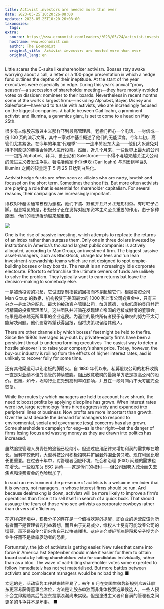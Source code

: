 ```yaml
---
title: Activist investors are needed more than ever
date: 2023-05-25T10:20:26+08:00
updated: 2023-05-25T10:20:26+08:00
taxonomies:
  tags: 
extra:
  source: https://www.economist.com/leaders/2023/05/24/activist-investors-are-needed-more-than-ever
  hostname: www.economist.com
  author: The Economist
  original_title: Activist investors are needed more than ever
  original_lang: en
---
```


Little scares the C\-suite like shareholder activism. Bosses stay awake worrying about a call, a letter or a 100-page presentation in which a hedge fund outlines the depths of their ineptitude. At the start of the year executives were especially on edge. During this year’s annual “proxy season”—a succession of shareholder meetings—they have mostly avoided votes on dissident nominees to their boards. Nevertheless in recent months some of the world’s largest firms—including Alphabet, Bayer, Disney and Salesforce—have had to tussle with activists, who are increasingly focused on the biggest companies. A battle between Carl Icahn, a prominent activist, and Illumina, a genomics giant, is set to come to a head on May 25th.  

很少有人像股东激进主义那样吓到最高管理层。老板们担心一个电话、一封信或一份 100 页的演示文稿，其中一家对冲基金概述了他们的无能深度。今年年初，高管们尤其紧张。在今年的年度“代理季”——一连串的股东大会——他们大多避免对持不同政见的董事会候选人进行投票。然而，近几个月来，一些世界上最大的公司——包括 Alphabet、拜耳、迪士尼和 Salesforce——不得不与越来越关注大公司的激进主义者发生争执。著名活动家卡尔·伊坎 (Carl Icahn) 与基因组学巨头 Illumina 之间的较量定于 5 月 25 日达到白热化。

Activist hedge funds are often seen as villains who are nasty, brutish and focused on the short term. Sometimes the shoe fits. But more often activists are playing a role that is essential for shareholder capitalism. For several reasons, their campaigns are increasingly important.  

维权对冲基金通常被视为恶棍，他们下流、野蛮并且只关注短期利益。有时鞋子合脚。但更常见的是，积极分子正在发挥对股东资本主义至关重要的作用。由于多种原因，他们的竞选活动越来越重要。

![](https://www.economist.com/img/b/608/468/90/media-assets/image/20230527_LDC326.png)

One is the rise of passive investing, which attempts to replicate the returns of an index rather than surpass them. Only one in three dollars invested by institutions in America’s thousand largest public companies is actively allocated, according to Man Group, an investment firm. The biggest passive asset-managers, such as BlackRock, charge low fees and run lean investment-stewardship teams which are not designed to spot empire-building bosses or lazy boards. The result is an increasingly idle corporate electorate. Efforts to enfranchise the ultimate owners of funds are unlikely to solve the problem. They typically want to earn returns but leave the decision-making to somebody else.  

一是被动投资的兴起，它试图复制指数的回报而不是超越它们。根据投资公司 Man Group 的数据，机构投资于美国最大的 1000 家上市公司的资金中，只有三分之一是主动分配的。最大的被动资产管理公司，如贝莱德，收取低廉的费用并运行精简的投资管理团队，这些团队并非旨在发现建立帝国的老板或懒惰的董事会。结果是越来越无所事事的企业选民。为基金的最终所有者授予选举权的努力不太可能解决问题。他们通常希望获得回报，但将决策权留给其他人。

There are other channels by which bosses’ feet might be held to the fire. Since the 1980s leveraged buy-outs by private-equity firms have been a persistent threat to underperforming executives. The easiest way to deter a hostile takeover is to raise your company’s share price. Today, however, the buy-out industry is roiling from the effects of higher interest rates, and is unlikely to recover fully for some time.  

还有其他渠道可以让老板的脚着火。自 1980 年代以来，私募股权公司的杠杆收购一直是对业绩不佳的高管的持续威胁。阻止敌意收购的最简单方法是提高公司的股价。然而，如今，收购行业正受到高利率的影响，并且在一段时间内不太可能完全恢复。

While the routes by which managers are held to account have shrunk, the need to boost profits by applying discipline has grown. When interest rates were low, large technology firms hired aggressively and expanded into peripheral lines of business. Now profits are more important than growth. Over the past decade the demand for managers to respond to environmental, social and governance (esg) concerns has also grown. Some shareholders campaign for esg—as is their right—but the danger of firms losing focus and wasting money as they are drawn into politics has increased.  

虽然追究管理人员责任的途径已经缩小，但通过应用纪律来增加利润的需求却在增长。当利率较低时，大型科技公司积极招聘并扩展到外围业务领域。现在利润比增长更重要。在过去十年中，对管理者回应环境、社会和治理 (ESG) 问题的需求也在增长。一些股东为 ESG 运动——这是他们的权利——但公司因卷入政治而失去焦点和浪费资金的危险增加了。

In such an environment the presence of activists is a welcome reminder that it is owners, not managers, in whose interest firms should be run. And because dealmaking is down, activists will be more likely to improve a firm’s operations than force it to sell itself in search of a quick buck. That should assuage the fears of those who see activists as corporate cowboys rather than drivers of efficiency.  

在这样的环境中，积极分子的存在是一个值得欢迎的提醒，即企业的运营应该为所有者而不是管理者的利益着想。而且由于交易减少，维权人士更有可能改善公司的运营，而不是迫使公司出售自己以快速赚钱。这应该会减轻那些将积极分子视为企业牛仔而不是效率驱动者的恐惧。

Fortunately, the job of activists is getting easier. New rules that came into force in America last September should make it easier for them to obtain board seats by letting shareholders vote for candidates individually, rather than as a bloc. The wave of nail-biting shareholder votes some expected to follow immediately has not yet materialised. But more battles between activists and complacent managers would be no bad thing. ■  

幸运的是，活动家的工作越来越容易了。去年 9 月在美国生效的新规则应该让股东更容易获得董事会席位，方法是让股东单独而非集体投票选举候选人。一些人预计会立即紧随其后的股东投票浪潮尚未实现。但是激进主义者和自满的管理者之间更多的斗争并不是坏事。 ■
